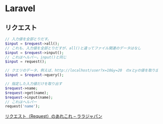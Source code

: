 # Laravel
## リクエスト
```php
// 入力値を全部とりだす。
$input = $request->all();
// これも、入力値を全部とりだすが、all()と違ってファイル関連のデータはなし
$input = $request->input();
// これはヘルパー。input()と同じ
$input = request();

// クエリのデータ、例えば、http://localhost/user?x=10&y=20　のxとyの値を取り出す
$input = $request->query();

// 指定した入力値だけを取り出す
$request->name;
$request->get(name);
$request->input(name);
// これはヘルパー
request('name');
```
[リクエスト（Request）のあれこれ &#8211; ララジャパン](https://www.larajapan.com/2018/06/02/%E3%83%AA%E3%82%AF%E3%82%A8%E3%82%B9%E3%83%88%EF%BC%88request%EF%BC%89%E3%81%AE%E3%81%82%E3%82%8C%E3%81%93%E3%82%8C/)
